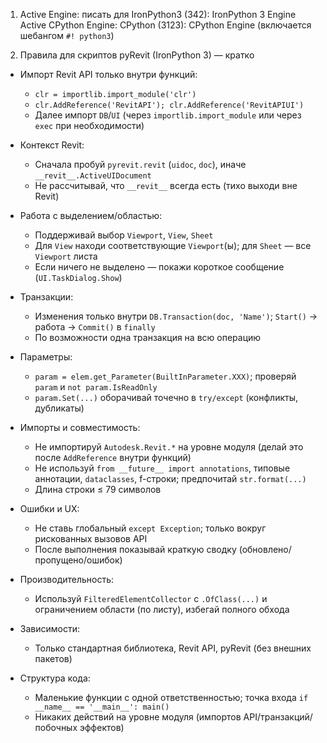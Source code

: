 1) Active Engine: писать для IronPython3 (342): IronPython 3 Engine
Active CPython Engine: CPython (3123): CPython Engine (включается шебангом `#! python3`)

2) Правила для скриптов pyRevit (IronPython 3) — кратко

- Импорт Revit API только внутри функций:
  - `clr = importlib.import_module('clr')`
  - `clr.AddReference('RevitAPI'); clr.AddReference('RevitAPIUI')`
  - Далее импорт `DB`/`UI` (через `importlib.import_module` или через `exec` при необходимости)

- Контекст Revit:
  - Сначала пробуй `pyrevit.revit` (`uidoc`, `doc`), иначе `__revit__.ActiveUIDocument`
  - Не рассчитывай, что `__revit__` всегда есть (тихо выходи вне Revit)

- Работа с выделением/областью:
  - Поддерживай выбор `Viewport`, `View`, `Sheet`
  - Для `View` находи соответствующие `Viewport`(ы); для `Sheet` — все `Viewport` листа
  - Если ничего не выделено — покажи короткое сообщение (`UI.TaskDialog.Show`)

- Транзакции:
  - Изменения только внутри `DB.Transaction(doc, 'Name')`; `Start()` → работа → `Commit()` в `finally`
  - По возможности одна транзакция на всю операцию

- Параметры:
  - `param = elem.get_Parameter(BuiltInParameter.XXX)`; проверяй `param` и `not param.IsReadOnly`
  - `param.Set(...)` оборачивай точечно в `try/except` (конфликты, дубликаты)

- Импорты и совместимость:
  - Не импортируй `Autodesk.Revit.*` на уровне модуля (делай это после `AddReference` внутри функций)
  - Не используй `from __future__ import annotations`, типовые аннотации, `dataclasses`, f-строки; предпочитай `str.format(...)`
  - Длина строки ≤ 79 символов

- Ошибки и UX:
  - Не ставь глобальный `except Exception`; только вокруг рискованных вызовов API
  - После выполнения показывай краткую сводку (обновлено/пропущено/ошибок)

- Производительность:
  - Используй `FilteredElementCollector` с `.OfClass(...)` и ограничением области (по листу), избегай полного обхода

- Зависимости:
  - Только стандартная библиотека, Revit API, pyRevit (без внешних пакетов)

- Структура кода:
  - Маленькие функции с одной ответственностью; точка входа `if __name__ == '__main__': main()`
  - Никаких действий на уровне модуля (импортов API/транзакций/побочных эффектов)
